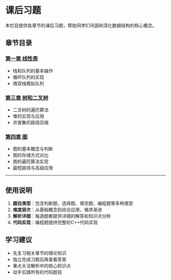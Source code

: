 # 课后习题

本栏目提供各章节的课后习题，帮助同学们巩固和深化数据结构的核心概念。

## 章节目录

### [第一章 线性表](第一章/)
- 栈和队列的基本操作
- 循环队列的实现
- 用双栈模拟队列

### [第三章 树和二叉树](第三章/)
- 二叉树的遍历算法
- 堆的实现与应用
- 并查集的路径压缩

### [第四章 图](第四章/)
- 图的基本概念与判断
- 图的存储方式对比
- 图的遍历算法实现
- 最短路径与高级应用

---

## 使用说明

1. **题目类型**：包含判断题、选择题、填空题、编程题等多种类型
2. **难度层次**：从基础概念到综合应用，循序渐进
3. **解析详细**：每道题都提供详细的解答和知识点分析
4. **代码实现**：编程题提供完整的C++代码实现

## 学习建议

- 先复习相关章节的理论知识
- 独立完成习题后再查看答案
- 重点关注解析中的核心知识点
- 动手实践所有的代码题目
